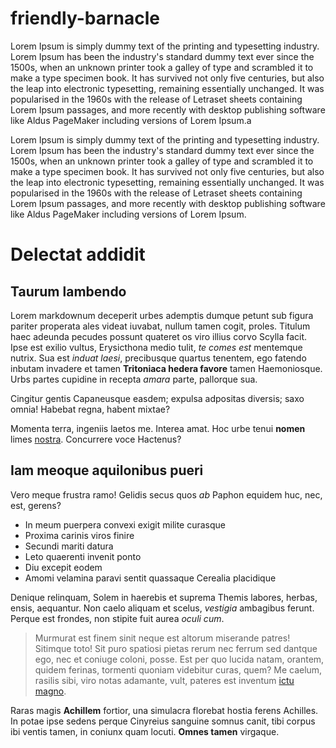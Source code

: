 # friendly-barnacle 

Lorem Ipsum is simply dummy text of the printing and typesetting industry. Lorem Ipsum has been the industry's standard dummy text ever since the 1500s, when an unknown printer took a galley of type and scrambled it to make a type specimen book. It has survived not only five centuries, but also the leap into electronic typesetting, remaining essentially unchanged. It was popularised in the 1960s with the release of Letraset sheets containing Lorem Ipsum passages, and more recently with desktop publishing software like Aldus PageMaker including versions of Lorem Ipsum.a

Lorem Ipsum is simply dummy text of the printing and typesetting industry. Lorem Ipsum has been the industry's standard dummy text ever since the 1500s, when an unknown printer took a galley of type and scrambled it to make a type specimen book. It has survived not only five centuries, but also the leap into electronic typesetting, remaining essentially unchanged. It was popularised in the 1960s with the release of Letraset sheets containing Lorem Ipsum passages, and more recently with desktop publishing software like Aldus PageMaker including versions of Lorem Ipsum.

# Delectat addidit

## Taurum lambendo

Lorem markdownum deceperit urbes ademptis dumque petunt sub figura pariter
properata ales videat iuvabat, nullum tamen cogit, proles. Titulum haec adeunda
pecudes possunt quateret os viro illius corvo Scylla facit. Ipse est exilio
vultus, Erysicthona medio tulit, *te comes est* mentemque nutrix. Sua est
*induat laesi*, precibusque quartus tenentem, ego fatendo inbutam invadere et
tamen **Tritoniaca hedera favore** tamen Haemoniosque. Urbs partes cupidine in
recepta *amara* parte, pallorque sua.

Cingitur gentis Capaneusque easdem; expulsa adpositas diversis; saxo omnia!
Habebat regna, habent mixtae?

Momenta terra, ingeniis laetos me. Interea amat. Hoc urbe tenui **nomen** limes
[nostra](http://invideatisaviti.org/). Concurrere voce Hactenus?

## Iam meoque aquilonibus pueri

Vero meque frustra ramo! Gelidis secus quos *ab* Paphon equidem huc, nec, est,
gerens?

- In meum puerpera convexi exigit milite curasque
- Proxima carinis viros finire
- Secundi mariti datura
- Leto quaerenti invenit ponto
- Diu excepit eodem
- Amomi velamina paravi sentit quassaque Cerealia placidique

Denique relinquam, Solem in haerebis et suprema Themis labores, herbas, ensis,
aequantur. Non caelo aliquam et scelus, *vestigia* ambagibus ferunt. Perque est
frondes, non stipite fuit aurea *oculi cum*.

> Murmurat est finem sinit neque est altorum miserande patres! Sitimque toto!
> Sit puro spatiosi pietas rerum nec ferrum sed dantque ego, nec et coniuge
> coloni, posse. Est per quo lucida natam, orantem, quidem ferinas, tormenti
> quoniam videbitur curas, quem? Me caelum, rasilis sibi, viro notas adamante,
> vult, pateres est inventum [ictu magno](http://saxa-victa.org/).

Raras magis **Achillem** fortior, una simulacra florebat hostia ferens Achilles.
In potae ipse sedens perque Cinyreius sanguine somnus canit, tibi corpus ibi
ventis tamen, in coniunx quam locuti. **Omnes tamen** virgaque.